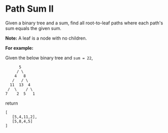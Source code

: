# Path Sum II

Given a binary tree and a sum, find all root-to-leaf paths where each path's sum equals the given sum.

**Note:** A leaf is a node with no children.

**For example:**

Given the below binary tree and `sum = 22`,

```
      5
     / \
    4   8
   /   / \
  11  13  4
 /  \    / \
7    2  5   1
```

return

```
[
   [5,4,11,2],
   [5,8,4,5]
]
```
